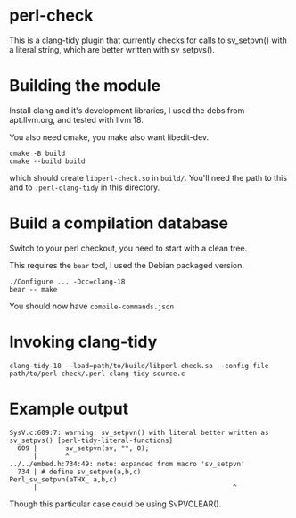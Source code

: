 perl-check
==========

This is a clang-tidy plugin that currently checks for calls to
sv_setpvn() with a literal string, which are better written with
sv_setpvs().

Building the module
========

Install clang and it's development libraries, I used the debs from
apt.llvm.org, and tested with llvm 18.

You also need cmake, you make also want libedit-dev.
```
cmake -B build
cmake --build build
```

which should create `libperl-check.so` in `build/`.  You'll need the
path to this and to `.perl-clang-tidy` in this directory.

Build a compilation database
===

Switch to your perl checkout, you need to start with a clean tree.

This requires the `bear` tool, I used the Debian packaged version.

```
./Configure ... -Dcc=clang-18
bear -- make
```
You should now have `compile-commands.json`

Invoking clang-tidy
======

```
clang-tidy-18 --load=path/to/build/libperl-check.so --config-file path/to/perl-check/.perl-clang-tidy source.c
```

Example output
========
```
SysV.c:609:7: warning: sv_setpvn() with literal better written as sv_setpvs() [perl-tidy-literal-functions]
  609 |       sv_setpvn(sv, "", 0);
      |       ^
../../embed.h:734:49: note: expanded from macro 'sv_setpvn'
  734 | # define sv_setpvn(a,b,c)                       Perl_sv_setpvn(aTHX_ a,b,c)
      |                                                 ^
```
Though this particular case could be using SvPVCLEAR().
